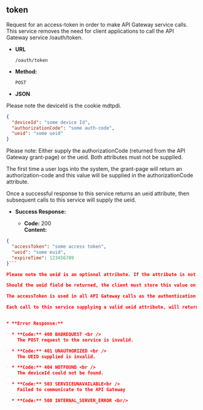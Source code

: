 token
----
  Request for an access-token in order to make API Gateway service calls. This service removes the need for client applications to call the API Gateway service /oauth/token.
  
* **URL**

  `/oauth/token`

* **Method:**
  
  `POST`

*  **JSON**

Please note the deviceId is the cookie mdtpdi.

```json
{
  "deviceId": "some device Id",
  "authorizationCode": "some auth-code",
  "ueid": "some ueid"
}
```

Please note: Either supply the authorizationCode (returned from the API Gateway grant-page) or the ueid. Both attributes must not be supplied.

The first time a user logs into the system, the grant-page will return an authorization-code and this value will be supplied in the authorizationCode attribute.

Once a successful response to this service returns an ueid attribute, then subsequent calls to this service will supply the ueid.



* **Success Response:**

  * **Code:** 200 <br />
    **Content:** 



```json
{
  "accessToken": "some access token",
  "ueid": "some euid",
  "expireTime": 123456789
}```

Please note the ueid is an optional attribute. If the attribute is not returned then this indicates a failure occurred with communicating to the mobile-token-exchange service. If the UEID is not returned then the client will need to login again once the access-token expires.

Should the ueid field be returned, the client must store this value on the client in order to supply to subsequent calls to this service.

The accessToken is used in all API Gateway calls as the authentication header. The expireTime is the amount of time the accessToken is valid before a 401 is returned from the API Gateway. Once the gateway returns a 401 response, the client will call this service supplying the ueid to obtain a new access-token.

Each call to this service supplying a valid ueid attribute, will return a new ueid attribute that must then be passed in subsequent service calls.


* **Error Response:**

  * **Code:** 400 BADREQUEST <br />
    The POST request to the service is invalid.

  * **Code:** 401 UNAUTHORIZED <br />
    The UEID supplied is invalid.

  * **Code:** 404 NOTFOUND <br />
    The deviceId could not be found.

  * **Code:** 503 SERVICEUNAVAILABLE<br />
    Failed to communicate to the API Gateway

  * **Code:** 500 INTERNAL_SERVER_ERROR <br/>



